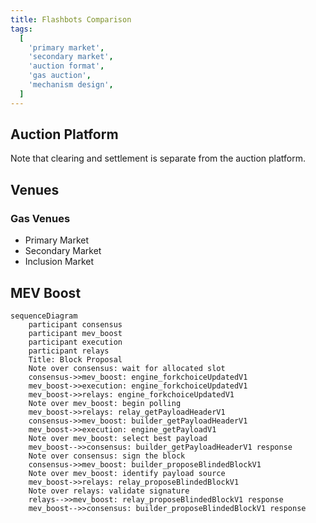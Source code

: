```yaml
---
title: Flashbots Comparison
tags:
  [
    'primary market',
    'secondary market',
    'auction format',
    'gas auction',
    'mechanism design',
  ]
---
```


## Auction Platform

Note that clearing and settlement is separate from the auction platform.

## Venues

### Gas Venues

- Primary Market
- Secondary Market
- Inclusion Market

## MEV Boost


```mermaid
sequenceDiagram
    participant consensus
    participant mev_boost
    participant execution
    participant relays
    Title: Block Proposal
    Note over consensus: wait for allocated slot
    consensus->>mev_boost: engine_forkchoiceUpdatedV1
    mev_boost->>execution: engine_forkchoiceUpdatedV1
    mev_boost->>relays: engine_forkchoiceUpdatedV1
    Note over mev_boost: begin polling
    mev_boost->>relays: relay_getPayloadHeaderV1
    consensus->>mev_boost: builder_getPayloadHeaderV1
    mev_boost->>execution: engine_getPayloadV1
    Note over mev_boost: select best payload
    mev_boost-->>consensus: builder_getPayloadHeaderV1 response
    Note over consensus: sign the block
    consensus->>mev_boost: builder_proposeBlindedBlockV1
    Note over mev_boost: identify payload source
    mev_boost->>relays: relay_proposeBlindedBlockV1
    Note over relays: validate signature
    relays-->>mev_boost: relay_proposeBlindedBlockV1 response
    mev_boost-->>consensus: builder_proposeBlindedBlockV1 response
```